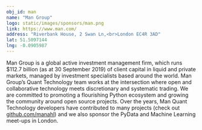 ```yaml
---
obj_id: man
name: "Man Group"
logo: static/images/sponsors/man.png
link: https://www.man.com/
address: "Riverbank House, 2 Swan Ln,<br>London EC4R 3AD"
lat: 51.5097144
lng: -0.0905987
---
```

Man Group is a global active investment management firm, which runs $112.7 billion (as at 30 September 2019) of client capital in liquid and private markets, managed by investment specialists based around the world. Man Group’s Quant Technology team works at the intersection where open and collaborative technology meets discretionary and systematic trading. We are committed to promoting a flourishing Python ecosystem and growing the community around open source projects. Over the years, Man Quant Technology developers have contributed to many projects (check out [github.com/manahl](github.com/manahl)) and we also sponsor the PyData and Machine Learning meet-ups in London.
